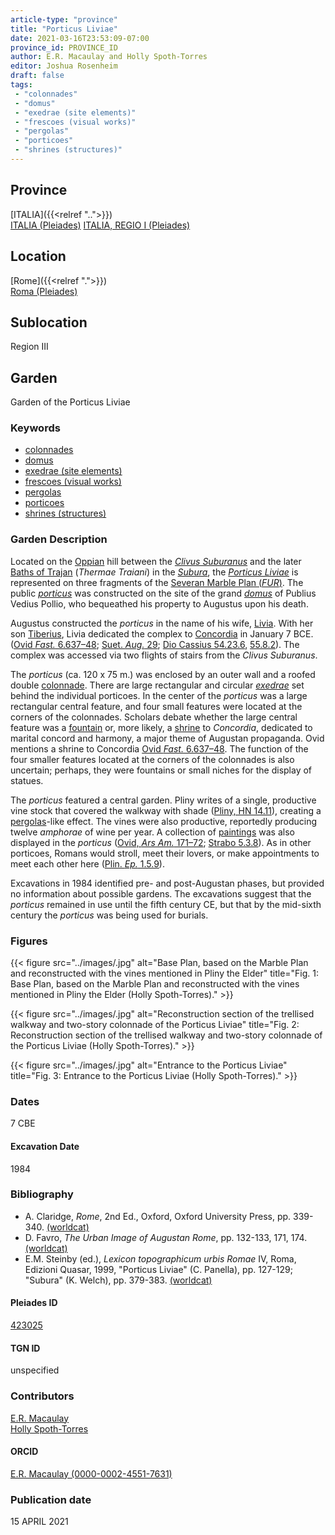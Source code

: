 ```yaml
---
article-type: "province"
title: "Porticus Liviae"
date: 2021-03-16T23:53:09-07:00
province_id: PROVINCE_ID
author: E.R. Macaulay and Holly Spoth-Torres
editor: Joshua Rosenheim
draft: false
tags:
 - "colonnades"
 - "domus"
 - "exedrae (site elements)"
 - "frescoes (visual works)"
 - "pergolas"
 - "porticoes"
 - "shrines (structures)"
---
```


## Province

[ITALIA]({{<relref "..">}})\
[ITALIA (Pleiades)](https://pleiades.stoa.org/places/1052)
[ITALIA, REGIO I (Pleiades)](https://pleiades.stoa.org/places/441075550)

## Location

[Rome]({{<relref ".">}}) \
[Roma (Pleiades)](https://pleiades.stoa.org/places/423025)

## Sublocation

Region III



## Garden

Garden of the Porticus Liviae <!--There does not appear to be a Pleiades place resource for this garden-->

### Keywords

- [colonnades](http://vocab.getty.edu/page/aat/300002613)
- [domus](http://vocab.getty.edu/page/aat/300005506)
- [exedrae (site elements)](http://vocab.getty.edu/page/aat/300081589)
- [frescoes (visual works)](http://vocab.getty.edu/page/aat/300177433)
- [pergolas](http://vocab.getty.edu/page/aat/300006783)
- [porticoes](http://vocab.getty.edu/page/aat/300004145)
- [shrines (structures)](http://vocab.getty.edu/page/aat/300007558)


### Garden Description

Located on the [Oppian](https://en.wikipedia.org/wiki/Oppian_Hill) hill between the [*Clivus Suburanus*](https://pleiades.stoa.org/places/821658053) and the later [Baths of Trajan](https://en.wikipedia.org/wiki/Baths_of_Trajan) (*Thermae Traiani*) in the [*Subura*](https://pleiades.stoa.org/places/451696383), the [*Porticus Liviae*](https://www.digitalaugustanrome.org/records/porticus-liviae) is represented on three fragments of the [Severan Marble Plan (*FUR*)](https://formaurbis.stanford.edu/index.php?field0=all&search0=liviae&op0=and&field1=all&search1=porticus). The public [*porticus*](http://vocab.getty.edu/page/aat/300004145) was constructed on the site of the grand [*domus*](http://vocab.getty.edu/page/aat/300005506) of Publius Vedius Pollio, who bequeathed his property to Augustus upon his death.

Augustus constructed the *porticus* in the name of his wife, [Livia](https://www.britannica.com/biography/Livia-Drusilla). With her son [Tiberius](https://www.britannica.com/biography/Tiberius), Livia dedicated the complex to [Concordia](https://www.britannica.com/topic/Concordia-Roman-goddess) in January 7 BCE. ([Ovid *Fast.* 6.637–48](http://www.perseus.tufts.edu/hopper/text?doc=Perseus%3Atext%3A2008.01.0547%3Abook%3D6); [Suet. *Aug.* 29](http://data.perseus.org/texts/urn:cts:latinLit:phi1348.abo012.perseus-lat1); [Dio Cassius 54.23.6](https://www.perseus.tufts.edu/hopper/text?doc=Perseus%3Atext%3A2008.01.0593%3Abook%3D54%3Achapter%3D23%3Asection%3D6), [55.8.2](https://www.perseus.tufts.edu/hopper/text?doc=Perseus%3Atext%3A2008.01.0593%3Abook%3D55%3Achapter%3D8%3Asection%3D2)). The complex was accessed via two flights of stairs from the *Clivus Suburanus*.

The *porticus* (ca. 120 x 75 m.) was enclosed by an outer wall and a roofed double [colonnade](http://vocab.getty.edu/page/aat/300002613). There are large rectangular and circular [*exedrae*](http://vocab.getty.edu/page/aat/300081589) set behind the individual porticoes. In the center of the *porticus* was a large rectangular central feature, and four small features were located at the corners of the colonnades. Scholars debate whether the large central feature was a [fountain](http://vocab.getty.edu/page/aat/300006179) or, more likely, a [shrine](http://vocab.getty.edu/page/aat/300007558) to *Concordia*, dedicated to marital concord and harmony, a major theme of Augustan propaganda. Ovid mentions a shrine to Concordia [Ovid *Fast.* 6.637–48](http://www.perseus.tufts.edu/hopper/text?doc=Perseus%3Atext%3A2008.01.0547%3Abook%3D6). The function of the four smaller features located at the corners of the colonnades is also uncertain; perhaps, they were fountains or small niches for the display of statues.

The *porticus* featured a central garden. Pliny writes of a single, productive vine stock that covered the walkway with shade ([Pliny, HN 14.11](https://www.perseus.tufts.edu/hopper/text?doc=Perseus%3Atext%3A1999.02.0138%3Abook%3D14%3Achapter%3D11)), creating a [pergolas]((http://vocab.getty.edu/page/aat/300006783))-like effect. The vines were also productive, reportedly producing twelve *amphorae* of wine per year. A collection of [paintings](http://vocab.getty.edu/page/aat/300177433) was also displayed in the *porticus* ([Ovid, *Ars Am.* 171–72](http://data.perseus.org/texts/urn:cts:latinLit:phi0959.phi004.perseus-eng1); [Strabo 5.3.8](http://www.perseus.tufts.edu/hopper/text?doc=Perseus%3Atext%3A1999.01.0239%3Abook%3D5%3Achapter%3D3%3Asection%3D8)). As in other porticoes, Romans would stroll, meet their lovers, or make appointments to meet each other here ([Plin. *Ep.* 1.5.9](http://www.perseus.tufts.edu/hopper/text?doc=Perseus:text:1999.02.0139)).

Excavations in 1984 identified pre- and post-Augustan phases, but provided no information about possible gardens. The excavations suggest that the *porticus* remained in use until the fifth century CE, but that by the mid-sixth century the *porticus* was being used for burials.


### Figures

{{< figure src="../images/.jpg" alt="Base Plan, based on the Marble Plan and reconstructed with the vines mentioned in Pliny the Elder" title="Fig. 1: Base Plan, based on the Marble Plan and reconstructed with the vines mentioned in Pliny the Elder (Holly Spoth-Torres)." >}}

{{< figure src="../images/.jpg" alt="Reconstruction section of the trellised walkway and two-story colonnade of the Porticus Liviae" title="Fig. 2: Reconstruction section of the trellised walkway and two-story colonnade of the Porticus Liviae (Holly Spoth-Torres)." >}}

{{< figure src="../images/.jpg" alt="Entrance to the Porticus Liviae" title="Fig. 3: Entrance to the Porticus Liviae (Holly Spoth-Torres)." >}}

### Dates

7 CBE

#### Excavation Date

1984

### Bibliography

* A. Claridge, *Rome*, 2nd Ed., Oxford, Oxford University Press, pp. 339-340. [(worldcat)](http://www.worldcat.org/oclc/1158433558)
* D. Favro, *The Urban Image of Augustan Rome*, pp. 132-133, 171, 174. [(worldcat)](http://www.worldcat.org/oclc/914906877)
* E.M. Steinby (ed.), *Lexicon topographicum urbis Romae* IV, Roma, Edizioni Quasar, 1999, "Porticus Liviae" (C. Panella), pp. 127-129; "Subura" (K. Welch), pp. 379-383. [(worldcat)](http://www.worldcat.org/oclc/772398569)
<!--correct citation format? compare with Domus Aurea-->

#### Pleiades ID

[423025](https://pleiades.stoa.org/places/423025)
<!-- Pleiades resource for Location (Roma), not for Porticus Liviae -->

#### TGN ID

unspecified

### Contributors

[E.R. Macaulay](https://emacaulaylewis.com)\
[Holly Spoth-Torres](https://huddleak.com/meet-the-team/) <!--Is this a good website for Spoth-Torres?-->

#### ORCID

[E.R. Macaulay (0000-0002-4551-7631)](https://orcid.org/0000-0002-4551-7631)
<!--ORCID for Holly J. Spoth/Holly Spoth-Torres-->

### Publication date

15 APRIL 2021
